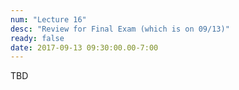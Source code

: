 ```yaml
---
num: "Lecture 16"
desc: "Review for Final Exam (which is on 09/13)"
ready: false
date: 2017-09-13 09:30:00.00-7:00
---
```


TBD
